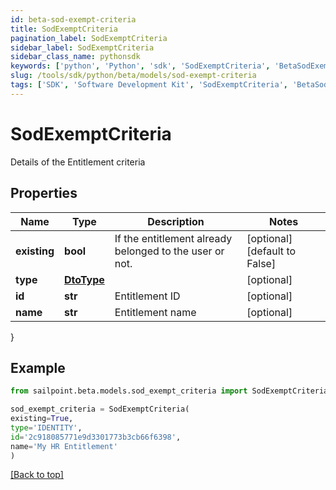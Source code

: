 ```yaml
---
id: beta-sod-exempt-criteria
title: SodExemptCriteria
pagination_label: SodExemptCriteria
sidebar_label: SodExemptCriteria
sidebar_class_name: pythonsdk
keywords: ['python', 'Python', 'sdk', 'SodExemptCriteria', 'BetaSodExemptCriteria'] 
slug: /tools/sdk/python/beta/models/sod-exempt-criteria
tags: ['SDK', 'Software Development Kit', 'SodExemptCriteria', 'BetaSodExemptCriteria']
---
```


# SodExemptCriteria

Details of the Entitlement criteria

## Properties

Name | Type | Description | Notes
------------ | ------------- | ------------- | -------------
**existing** | **bool** | If the entitlement already belonged to the user or not. | [optional] [default to False]
**type** | [**DtoType**](dto-type) |  | [optional] 
**id** | **str** | Entitlement ID | [optional] 
**name** | **str** | Entitlement name | [optional] 
}

## Example

```python
from sailpoint.beta.models.sod_exempt_criteria import SodExemptCriteria

sod_exempt_criteria = SodExemptCriteria(
existing=True,
type='IDENTITY',
id='2c918085771e9d3301773b3cb66f6398',
name='My HR Entitlement'
)

```
[[Back to top]](#) 

